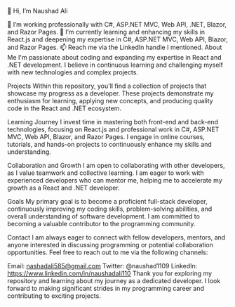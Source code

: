 👋 Hi, I’m Naushad Ali

👀 I’m working professionally with C#, ASP.NET MVC, Web API, .NET, Blazor, and Razor Pages.
🌱 I’m currently learning and enhancing my skills in React.js and deepening my expertise in C#, ASP.NET MVC, Web API, Blazor, and Razor Pages.
📫 Reach me via the LinkedIn handle I mentioned.
About Me
I'm passionate about coding and expanding my expertise in React and .NET development. I believe in continuous learning and challenging myself with new technologies and complex projects.

Projects
Within this repository, you'll find a collection of projects that showcase my progress as a developer. These projects demonstrate my enthusiasm for learning, applying new concepts, and producing quality code in the React and .NET ecosystem.

Learning Journey
I invest time in mastering both front-end and back-end technologies, focusing on React.js and professional work in C#, ASP.NET MVC, Web API, Blazor, and Razor Pages. I engage in online courses, tutorials, and hands-on projects to continuously enhance my skills and understanding.

Collaboration and Growth
I am open to collaborating with other developers, as I value teamwork and collective learning. I am eager to work with experienced developers who can mentor me, helping me to accelerate my growth as a React and .NET developer.

Goals
My primary goal is to become a proficient full-stack developer, continuously improving my coding skills, problem-solving abilities, and overall understanding of software development. I am committed to becoming a valuable contributor to the programming community.

Contact
I am always eager to connect with fellow developers, mentors, and anyone interested in discussing programming or potential collaboration opportunities. Feel free to reach out to me via the following channels:

Email: nashadali585@gmail.com
Twitter: @naushad1109
LinkedIn: https://www.linkedin.com/in/naushadali110
Thank you for exploring my repository and learning about my journey as a dedicated developer. I look forward to making significant strides in my programming career and contributing to exciting projects.
